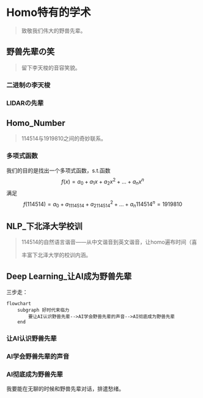 # Homo特有的学术

> 致敬我们伟大的野兽先辈。

## 野兽先辈の笑

> 留下李天梭的音容笑貌。

### 二进制の李天梭







### LIDARの先辈











## Homo_Number

> 114514与1919810之间的奇妙联系。

### 多项式函数

我们的目的是找出一个多项式函数，s.t.函数
$$
f(x)=a_0+a_1x+a_2x^2+...+a_nx^n
$$
满足
$$
f(114514)=a_0+a_1114514+a_2114514^2+...+a_n114514^n=1919810
$$












## NLP_下北泽大学校训

> 114514的自然语言谐音——从中文谐音到英文谐音，让homo遍布时间（喜
>
> 丰富下北泽大学的校训内涵。













## Deep Learning_让AI成为野兽先辈

三步走：

```mermaid
flowchart
	subgraph 好时代来临力
		要让AI认识野兽先辈-->AI学会野兽先辈的声音-->AI彻底成为野兽先辈
	end
```

### 让AI认识野兽先辈







### AI学会野兽先辈的声音















### AI彻底成为野兽先辈

我要能在无聊的时候和野兽先辈对话，排遣愁绪。












